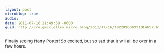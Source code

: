 ```yaml
---
layout: post
microblog: true
audio: 
date: 2011-07-16 11:49:58 -0600
guid: http://craigmcclellan.micro.blog/2011/07/16/t92289886991814657.html
---
```

Finally seeing Harry Potter! So excited, but so sad that it will all be over in a few hours.
